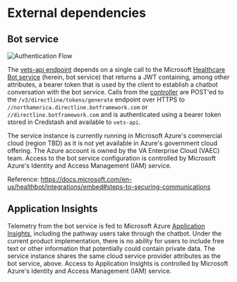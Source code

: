 # External dependencies

## Bot service

![Authentication Flow](https://docs.microsoft.com/en-us/healthbot/media/admin_portal/keys/flow.png)

The [vets-api endpoint](endpoints.md) depends on a single call to the Microsoft [Healthcare Bot service](https://www.microsoft.com/en-us/research/project/health-bot/) (herein, bot service) that returns a JWT containing, among other attributes, a bearer token that is used by the client to establish a chatbot conversation with the bot service. Calls from the [controller](https://github.com/department-of-veterans-affairs/vets-api/blob/3c3f85a9dbfef6d733e7aaedefcf4bb8ac074537/app/controllers/v0/coronavirus_chatbot/tokens_controller.rb) are POST'ed to the `/v3/directline/tokens/generate` endpoint over HTTPS to `//northamerica.directline.botframework.com` or `//directline.botframework.com` and is authenticated using a bearer token stored in Credstash and available to `vets-api`.

The service instance is currently running in Microsoft Azure's commercial cloud (region TBD) as it is not yet available in Azure's government cloud offering. The Azure account is owned by the VA Enterprise Cloud (VAEC) team. Access to the bot service configuration is controlled by Microsoft Azure's Identity and Access Management (IAM) service.

Reference: <https://docs.microsoft.com/en-us/healthbot/integrations/embed#steps-to-securing-communications>

## Application Insights

Telemetry from the bot service is fed to Microsoft Azure [Application Insights](https://docs.microsoft.com/en-us/azure/azure-monitor/app/app-insights-overview), including the pathway users take through the chatbot. Under the current product implementation, there is no ability for users to include free text or other information that potentially could contain private data. The service instance shares the same cloud service provider attributes as the bot service, above. Access to Application Insights is controlled by Microsoft Azure's Identity and Access Management (IAM) service.
